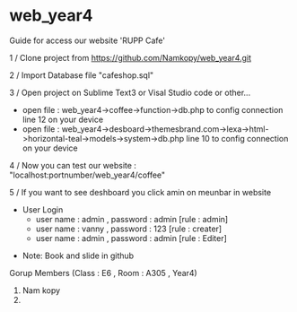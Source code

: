 # web_year4
Guide for access our website 'RUPP Cafe'

1 / Clone project from https://github.com/Namkopy/web_year4.git

2 / Import Database file "cafeshop.sql"
 
3 / Open project on  Sublime Text3  or Visal Studio code or other...
  - open file : web_year4->coffee->function->db.php to config connection line 12 on your device
  - open file : web_year4->desboard->themesbrand.com->lexa->html->horizontal-teal->models->system->db.php line 10 to config connection on     your device
  
 4 / Now you can test our website : "localhost:portnumber/web_year4/coffee"
 
 5 / If you want  to see deshboard you click amin on  meunbar in website 
   - User Login
      + user name : admin  , password : admin  [rule : admin] 
      + user name : vanny  , password : 123  [rule : creater] 
      + user name : admin  , password : admin  [rule : Editer] 
 * Note: Book and slide in github 
 
 Gorup Members (Class : E6 , Room : A305 , Year4)
  1. Nam kopy
  2. 
